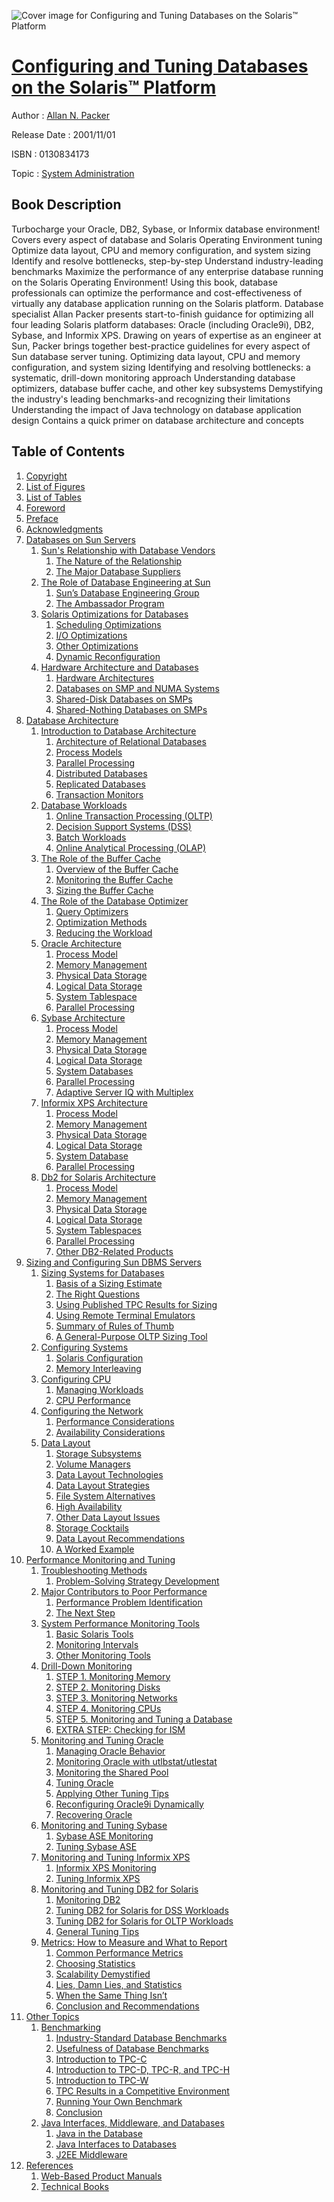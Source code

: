 ![Cover image for Configuring and Tuning Databases on the Solaris™ Platform](https://imgdetail.ebookreading.net/cover/cover/system_admin/EB0130834173.jpg)

[Configuring and Tuning Databases on the Solaris™ Platform](https://ebookreading.net/view/book/Configuring+and+Tuning+Databases+on+the+Solaris%E2%84%A2+Platform-EB0130834173_1.html "Configuring and Tuning Databases on the Solaris™ Platform")
====================================================================================================================

Author : [Allan N. Packer](https://ebookreading.net/search/author/Allan+N.+Packer)

Release Date : 2001/11/01

ISBN : 0130834173

Topic : [System Administration](https://ebookreading.net/search/category/system-administration)

Book Description
-----------------

Turbocharge your Oracle, DB2, Sybase, or Informix database environment!
Covers every aspect of database and Solaris Operating Environment tuning
Optimize data layout, CPU and memory configuration, and system sizing
Identify and resolve bottlenecks, step-by-step
Understand industry-leading benchmarks
Maximize the performance of any enterprise database running on the Solaris Operating Environment!
Using this book, database professionals can optimize the performance and cost-effectiveness of virtually any database application running on the Solaris platform. Database specialist Allan Packer presents start-to-finish guidance for optimizing all four leading Solaris platform databases: Oracle (including Oracle9i), DB2, Sybase, and Informix XPS. Drawing on years of expertise as an engineer at Sun, Packer brings together best-practice guidelines for every aspect of Sun database server tuning.
Optimizing data layout, CPU and memory configuration, and system sizing
Identifying and resolving bottlenecks: a systematic, drill-down monitoring approach
Understanding database optimizers, database buffer cache, and other key subsystems
Demystifying the industry's leading benchmarks-and recognizing their limitations
Understanding the impact of Java technology on database application design
Contains a quick primer on database architecture and concepts
              
Table of Contents
-----------------

1. [Copyright](https://ebookreading.net/view/book/Configuring+and+Tuning+Databases+on+the+Solaris%E2%84%A2+Platform-EB0130834173_1.html)
1. [List of Figures](https://ebookreading.net/view/book/Configuring+and+Tuning+Databases+on+the+Solaris%E2%84%A2+Platform-EB0130834173_2.html)
1. [List of Tables](https://ebookreading.net/view/book/Configuring+and+Tuning+Databases+on+the+Solaris%E2%84%A2+Platform-EB0130834173_3.html)
1. [Foreword](https://ebookreading.net/view/book/Configuring+and+Tuning+Databases+on+the+Solaris%E2%84%A2+Platform-EB0130834173_4.html)
1. [Preface](https://ebookreading.net/view/book/Configuring+and+Tuning+Databases+on+the+Solaris%E2%84%A2+Platform-EB0130834173_5.html)
1. [Acknowledgments](https://ebookreading.net/view/book/Configuring+and+Tuning+Databases+on+the+Solaris%E2%84%A2+Platform-EB0130834173_6.html)
1. [Databases on Sun Servers](https://ebookreading.net/view/book/Configuring+and+Tuning+Databases+on+the+Solaris%E2%84%A2+Platform-EB0130834173_7.html)
    1. [Sun&#39;s Relationship with Database Vendors](https://ebookreading.net/view/book/Configuring+and+Tuning+Databases+on+the+Solaris%E2%84%A2+Platform-EB0130834173_8.html)
        1. [The Nature of the Relationship](https://ebookreading.net/view/book/Configuring+and+Tuning+Databases+on+the+Solaris%E2%84%A2+Platform-EB0130834173_9.html)
        1. [The Major Database Suppliers](https://ebookreading.net/view/book/Configuring+and+Tuning+Databases+on+the+Solaris%E2%84%A2+Platform-EB0130834173_10.html)
    1. [The Role of Database Engineering at Sun](https://ebookreading.net/view/book/Configuring+and+Tuning+Databases+on+the+Solaris%E2%84%A2+Platform-EB0130834173_11.html)
        1. [Sun’s Database Engineering Group](https://ebookreading.net/view/book/Configuring+and+Tuning+Databases+on+the+Solaris%E2%84%A2+Platform-EB0130834173_12.html)
        1. [The Ambassador Program](https://ebookreading.net/view/book/Configuring+and+Tuning+Databases+on+the+Solaris%E2%84%A2+Platform-EB0130834173_13.html)
    1. [Solaris Optimizations for Databases](https://ebookreading.net/view/book/Configuring+and+Tuning+Databases+on+the+Solaris%E2%84%A2+Platform-EB0130834173_14.html)
        1. [Scheduling Optimizations](https://ebookreading.net/view/book/Configuring+and+Tuning+Databases+on+the+Solaris%E2%84%A2+Platform-EB0130834173_15.html)
        1. [I/O Optimizations](https://ebookreading.net/view/book/Configuring+and+Tuning+Databases+on+the+Solaris%E2%84%A2+Platform-EB0130834173_16.html)
        1. [Other Optimizations](https://ebookreading.net/view/book/Configuring+and+Tuning+Databases+on+the+Solaris%E2%84%A2+Platform-EB0130834173_17.html)
        1. [Dynamic Reconfiguration](https://ebookreading.net/view/book/Configuring+and+Tuning+Databases+on+the+Solaris%E2%84%A2+Platform-EB0130834173_18.html)
    1. [Hardware Architecture and Databases](https://ebookreading.net/view/book/Configuring+and+Tuning+Databases+on+the+Solaris%E2%84%A2+Platform-EB0130834173_19.html)
        1. [Hardware Architectures](https://ebookreading.net/view/book/Configuring+and+Tuning+Databases+on+the+Solaris%E2%84%A2+Platform-EB0130834173_20.html)
        1. [Databases on SMP and NUMA Systems](https://ebookreading.net/view/book/Configuring+and+Tuning+Databases+on+the+Solaris%E2%84%A2+Platform-EB0130834173_21.html)
        1. [Shared-Disk Databases on SMPs](https://ebookreading.net/view/book/Configuring+and+Tuning+Databases+on+the+Solaris%E2%84%A2+Platform-EB0130834173_22.html)
        1. [Shared-Nothing Databases on SMPs](https://ebookreading.net/view/book/Configuring+and+Tuning+Databases+on+the+Solaris%E2%84%A2+Platform-EB0130834173_23.html)
1. [Database Architecture](https://ebookreading.net/view/book/Configuring+and+Tuning+Databases+on+the+Solaris%E2%84%A2+Platform-EB0130834173_24.html)
    1. [Introduction to Database Architecture](https://ebookreading.net/view/book/Configuring+and+Tuning+Databases+on+the+Solaris%E2%84%A2+Platform-EB0130834173_25.html)
        1. [Architecture of Relational Databases](https://ebookreading.net/view/book/Configuring+and+Tuning+Databases+on+the+Solaris%E2%84%A2+Platform-EB0130834173_26.html)
        1. [Process Models](https://ebookreading.net/view/book/Configuring+and+Tuning+Databases+on+the+Solaris%E2%84%A2+Platform-EB0130834173_27.html)
        1. [Parallel Processing](https://ebookreading.net/view/book/Configuring+and+Tuning+Databases+on+the+Solaris%E2%84%A2+Platform-EB0130834173_28.html)
        1. [Distributed Databases](https://ebookreading.net/view/book/Configuring+and+Tuning+Databases+on+the+Solaris%E2%84%A2+Platform-EB0130834173_29.html)
        1. [Replicated Databases](https://ebookreading.net/view/book/Configuring+and+Tuning+Databases+on+the+Solaris%E2%84%A2+Platform-EB0130834173_30.html)
        1. [Transaction Monitors](https://ebookreading.net/view/book/Configuring+and+Tuning+Databases+on+the+Solaris%E2%84%A2+Platform-EB0130834173_31.html)
    1. [Database Workloads](https://ebookreading.net/view/book/Configuring+and+Tuning+Databases+on+the+Solaris%E2%84%A2+Platform-EB0130834173_32.html)
        1. [Online Transaction Processing (OLTP)](https://ebookreading.net/view/book/Configuring+and+Tuning+Databases+on+the+Solaris%E2%84%A2+Platform-EB0130834173_33.html)
        1. [Decision Support Systems (DSS)](https://ebookreading.net/view/book/Configuring+and+Tuning+Databases+on+the+Solaris%E2%84%A2+Platform-EB0130834173_34.html)
        1. [Batch Workloads](https://ebookreading.net/view/book/Configuring+and+Tuning+Databases+on+the+Solaris%E2%84%A2+Platform-EB0130834173_35.html)
        1. [Online Analytical Processing (OLAP)](https://ebookreading.net/view/book/Configuring+and+Tuning+Databases+on+the+Solaris%E2%84%A2+Platform-EB0130834173_36.html)
    1. [The Role of the Buffer Cache](https://ebookreading.net/view/book/Configuring+and+Tuning+Databases+on+the+Solaris%E2%84%A2+Platform-EB0130834173_37.html)
        1. [Overview of the Buffer Cache](https://ebookreading.net/view/book/Configuring+and+Tuning+Databases+on+the+Solaris%E2%84%A2+Platform-EB0130834173_38.html)
        1. [Monitoring the Buffer Cache](https://ebookreading.net/view/book/Configuring+and+Tuning+Databases+on+the+Solaris%E2%84%A2+Platform-EB0130834173_39.html)
        1. [Sizing the Buffer Cache](https://ebookreading.net/view/book/Configuring+and+Tuning+Databases+on+the+Solaris%E2%84%A2+Platform-EB0130834173_40.html)
    1. [The Role of the Database Optimizer](https://ebookreading.net/view/book/Configuring+and+Tuning+Databases+on+the+Solaris%E2%84%A2+Platform-EB0130834173_41.html)
        1. [Query Optimizers](https://ebookreading.net/view/book/Configuring+and+Tuning+Databases+on+the+Solaris%E2%84%A2+Platform-EB0130834173_42.html)
        1. [Optimization Methods](https://ebookreading.net/view/book/Configuring+and+Tuning+Databases+on+the+Solaris%E2%84%A2+Platform-EB0130834173_43.html)
        1. [Reducing the Workload](https://ebookreading.net/view/book/Configuring+and+Tuning+Databases+on+the+Solaris%E2%84%A2+Platform-EB0130834173_44.html)
    1. [Oracle Architecture](https://ebookreading.net/view/book/Configuring+and+Tuning+Databases+on+the+Solaris%E2%84%A2+Platform-EB0130834173_45.html)
        1. [Process Model](https://ebookreading.net/view/book/Configuring+and+Tuning+Databases+on+the+Solaris%E2%84%A2+Platform-EB0130834173_46.html)
        1. [Memory Management](https://ebookreading.net/view/book/Configuring+and+Tuning+Databases+on+the+Solaris%E2%84%A2+Platform-EB0130834173_47.html)
        1. [Physical Data Storage](https://ebookreading.net/view/book/Configuring+and+Tuning+Databases+on+the+Solaris%E2%84%A2+Platform-EB0130834173_48.html)
        1. [Logical Data Storage](https://ebookreading.net/view/book/Configuring+and+Tuning+Databases+on+the+Solaris%E2%84%A2+Platform-EB0130834173_49.html)
        1. [System Tablespace](https://ebookreading.net/view/book/Configuring+and+Tuning+Databases+on+the+Solaris%E2%84%A2+Platform-EB0130834173_50.html)
        1. [Parallel Processing](https://ebookreading.net/view/book/Configuring+and+Tuning+Databases+on+the+Solaris%E2%84%A2+Platform-EB0130834173_51.html)
    1. [Sybase Architecture](https://ebookreading.net/view/book/Configuring+and+Tuning+Databases+on+the+Solaris%E2%84%A2+Platform-EB0130834173_52.html)
        1. [Process Model](https://ebookreading.net/view/book/Configuring+and+Tuning+Databases+on+the+Solaris%E2%84%A2+Platform-EB0130834173_53.html)
        1. [Memory Management](https://ebookreading.net/view/book/Configuring+and+Tuning+Databases+on+the+Solaris%E2%84%A2+Platform-EB0130834173_54.html)
        1. [Physical Data Storage](https://ebookreading.net/view/book/Configuring+and+Tuning+Databases+on+the+Solaris%E2%84%A2+Platform-EB0130834173_55.html)
        1. [Logical Data Storage](https://ebookreading.net/view/book/Configuring+and+Tuning+Databases+on+the+Solaris%E2%84%A2+Platform-EB0130834173_56.html)
        1. [System Databases](https://ebookreading.net/view/book/Configuring+and+Tuning+Databases+on+the+Solaris%E2%84%A2+Platform-EB0130834173_57.html)
        1. [Parallel Processing](https://ebookreading.net/view/book/Configuring+and+Tuning+Databases+on+the+Solaris%E2%84%A2+Platform-EB0130834173_58.html)
        1. [Adaptive Server IQ with Multiplex](https://ebookreading.net/view/book/Configuring+and+Tuning+Databases+on+the+Solaris%E2%84%A2+Platform-EB0130834173_59.html)
    1. [Informix XPS Architecture](https://ebookreading.net/view/book/Configuring+and+Tuning+Databases+on+the+Solaris%E2%84%A2+Platform-EB0130834173_60.html)
        1. [Process Model](https://ebookreading.net/view/book/Configuring+and+Tuning+Databases+on+the+Solaris%E2%84%A2+Platform-EB0130834173_61.html)
        1. [Memory Management](https://ebookreading.net/view/book/Configuring+and+Tuning+Databases+on+the+Solaris%E2%84%A2+Platform-EB0130834173_62.html)
        1. [Physical Data Storage](https://ebookreading.net/view/book/Configuring+and+Tuning+Databases+on+the+Solaris%E2%84%A2+Platform-EB0130834173_63.html)
        1. [Logical Data Storage](https://ebookreading.net/view/book/Configuring+and+Tuning+Databases+on+the+Solaris%E2%84%A2+Platform-EB0130834173_64.html)
        1. [System Database](https://ebookreading.net/view/book/Configuring+and+Tuning+Databases+on+the+Solaris%E2%84%A2+Platform-EB0130834173_65.html)
        1. [Parallel Processing](https://ebookreading.net/view/book/Configuring+and+Tuning+Databases+on+the+Solaris%E2%84%A2+Platform-EB0130834173_66.html)
    1. [Db2 for Solaris Architecture](https://ebookreading.net/view/book/Configuring+and+Tuning+Databases+on+the+Solaris%E2%84%A2+Platform-EB0130834173_67.html)
        1. [Process Model](https://ebookreading.net/view/book/Configuring+and+Tuning+Databases+on+the+Solaris%E2%84%A2+Platform-EB0130834173_68.html)
        1. [Memory Management](https://ebookreading.net/view/book/Configuring+and+Tuning+Databases+on+the+Solaris%E2%84%A2+Platform-EB0130834173_69.html)
        1. [Physical Data Storage](https://ebookreading.net/view/book/Configuring+and+Tuning+Databases+on+the+Solaris%E2%84%A2+Platform-EB0130834173_70.html)
        1. [Logical Data Storage](https://ebookreading.net/view/book/Configuring+and+Tuning+Databases+on+the+Solaris%E2%84%A2+Platform-EB0130834173_71.html)
        1. [System Tablespaces](https://ebookreading.net/view/book/Configuring+and+Tuning+Databases+on+the+Solaris%E2%84%A2+Platform-EB0130834173_72.html)
        1. [Parallel Processing](https://ebookreading.net/view/book/Configuring+and+Tuning+Databases+on+the+Solaris%E2%84%A2+Platform-EB0130834173_73.html)
        1. [Other DB2-Related Products](https://ebookreading.net/view/book/Configuring+and+Tuning+Databases+on+the+Solaris%E2%84%A2+Platform-EB0130834173_74.html)
1. [Sizing and Configuring Sun DBMS Servers](https://ebookreading.net/view/book/Configuring+and+Tuning+Databases+on+the+Solaris%E2%84%A2+Platform-EB0130834173_75.html)
    1. [Sizing Systems for Databases](https://ebookreading.net/view/book/Configuring+and+Tuning+Databases+on+the+Solaris%E2%84%A2+Platform-EB0130834173_76.html)
        1. [Basis of a Sizing Estimate](https://ebookreading.net/view/book/Configuring+and+Tuning+Databases+on+the+Solaris%E2%84%A2+Platform-EB0130834173_77.html)
        1. [The Right Questions](https://ebookreading.net/view/book/Configuring+and+Tuning+Databases+on+the+Solaris%E2%84%A2+Platform-EB0130834173_78.html)
        1. [Using Published TPC Results for Sizing](https://ebookreading.net/view/book/Configuring+and+Tuning+Databases+on+the+Solaris%E2%84%A2+Platform-EB0130834173_79.html)
        1. [Using Remote Terminal Emulators](https://ebookreading.net/view/book/Configuring+and+Tuning+Databases+on+the+Solaris%E2%84%A2+Platform-EB0130834173_80.html)
        1. [Summary of Rules of Thumb](https://ebookreading.net/view/book/Configuring+and+Tuning+Databases+on+the+Solaris%E2%84%A2+Platform-EB0130834173_81.html)
        1. [A General-Purpose OLTP Sizing Tool](https://ebookreading.net/view/book/Configuring+and+Tuning+Databases+on+the+Solaris%E2%84%A2+Platform-EB0130834173_82.html)
    1. [Configuring Systems](https://ebookreading.net/view/book/Configuring+and+Tuning+Databases+on+the+Solaris%E2%84%A2+Platform-EB0130834173_83.html)
        1. [Solaris Configuration](https://ebookreading.net/view/book/Configuring+and+Tuning+Databases+on+the+Solaris%E2%84%A2+Platform-EB0130834173_84.html)
        1. [Memory Interleaving](https://ebookreading.net/view/book/Configuring+and+Tuning+Databases+on+the+Solaris%E2%84%A2+Platform-EB0130834173_85.html)
    1. [Configuring CPU](https://ebookreading.net/view/book/Configuring+and+Tuning+Databases+on+the+Solaris%E2%84%A2+Platform-EB0130834173_86.html)
        1. [Managing Workloads](https://ebookreading.net/view/book/Configuring+and+Tuning+Databases+on+the+Solaris%E2%84%A2+Platform-EB0130834173_87.html)
        1. [CPU Performance](https://ebookreading.net/view/book/Configuring+and+Tuning+Databases+on+the+Solaris%E2%84%A2+Platform-EB0130834173_88.html)
    1. [Configuring the Network](https://ebookreading.net/view/book/Configuring+and+Tuning+Databases+on+the+Solaris%E2%84%A2+Platform-EB0130834173_89.html)
        1. [Performance Considerations](https://ebookreading.net/view/book/Configuring+and+Tuning+Databases+on+the+Solaris%E2%84%A2+Platform-EB0130834173_90.html)
        1. [Availability Considerations](https://ebookreading.net/view/book/Configuring+and+Tuning+Databases+on+the+Solaris%E2%84%A2+Platform-EB0130834173_91.html)
    1. [Data Layout](https://ebookreading.net/view/book/Configuring+and+Tuning+Databases+on+the+Solaris%E2%84%A2+Platform-EB0130834173_92.html)
        1. [Storage Subsystems](https://ebookreading.net/view/book/Configuring+and+Tuning+Databases+on+the+Solaris%E2%84%A2+Platform-EB0130834173_93.html)
        1. [Volume Managers](https://ebookreading.net/view/book/Configuring+and+Tuning+Databases+on+the+Solaris%E2%84%A2+Platform-EB0130834173_94.html)
        1. [Data Layout Technologies](https://ebookreading.net/view/book/Configuring+and+Tuning+Databases+on+the+Solaris%E2%84%A2+Platform-EB0130834173_95.html)
        1. [Data Layout Strategies](https://ebookreading.net/view/book/Configuring+and+Tuning+Databases+on+the+Solaris%E2%84%A2+Platform-EB0130834173_96.html)
        1. [File System Alternatives](https://ebookreading.net/view/book/Configuring+and+Tuning+Databases+on+the+Solaris%E2%84%A2+Platform-EB0130834173_97.html)
        1. [High Availability](https://ebookreading.net/view/book/Configuring+and+Tuning+Databases+on+the+Solaris%E2%84%A2+Platform-EB0130834173_98.html)
        1. [Other Data Layout Issues](https://ebookreading.net/view/book/Configuring+and+Tuning+Databases+on+the+Solaris%E2%84%A2+Platform-EB0130834173_99.html)
        1. [Storage Cocktails](https://ebookreading.net/view/book/Configuring+and+Tuning+Databases+on+the+Solaris%E2%84%A2+Platform-EB0130834173_100.html)
        1. [Data Layout Recommendations](https://ebookreading.net/view/book/Configuring+and+Tuning+Databases+on+the+Solaris%E2%84%A2+Platform-EB0130834173_101.html)
        1. [A Worked Example](https://ebookreading.net/view/book/Configuring+and+Tuning+Databases+on+the+Solaris%E2%84%A2+Platform-EB0130834173_102.html)
1. [Performance Monitoring and Tuning](https://ebookreading.net/view/book/Configuring+and+Tuning+Databases+on+the+Solaris%E2%84%A2+Platform-EB0130834173_103.html)
    1. [Troubleshooting Methods](https://ebookreading.net/view/book/Configuring+and+Tuning+Databases+on+the+Solaris%E2%84%A2+Platform-EB0130834173_104.html)
        1. [Problem-Solving Strategy Development](https://ebookreading.net/view/book/Configuring+and+Tuning+Databases+on+the+Solaris%E2%84%A2+Platform-EB0130834173_105.html)
    1. [Major Contributors to Poor Performance](https://ebookreading.net/view/book/Configuring+and+Tuning+Databases+on+the+Solaris%E2%84%A2+Platform-EB0130834173_106.html)
        1. [Performance Problem Identification](https://ebookreading.net/view/book/Configuring+and+Tuning+Databases+on+the+Solaris%E2%84%A2+Platform-EB0130834173_107.html)
        1. [The Next Step](https://ebookreading.net/view/book/Configuring+and+Tuning+Databases+on+the+Solaris%E2%84%A2+Platform-EB0130834173_108.html)
    1. [System Performance Monitoring Tools](https://ebookreading.net/view/book/Configuring+and+Tuning+Databases+on+the+Solaris%E2%84%A2+Platform-EB0130834173_109.html)
        1. [Basic Solaris Tools](https://ebookreading.net/view/book/Configuring+and+Tuning+Databases+on+the+Solaris%E2%84%A2+Platform-EB0130834173_110.html)
        1. [Monitoring Intervals](https://ebookreading.net/view/book/Configuring+and+Tuning+Databases+on+the+Solaris%E2%84%A2+Platform-EB0130834173_111.html)
        1. [Other Monitoring Tools](https://ebookreading.net/view/book/Configuring+and+Tuning+Databases+on+the+Solaris%E2%84%A2+Platform-EB0130834173_112.html)
    1. [Drill-Down Monitoring](https://ebookreading.net/view/book/Configuring+and+Tuning+Databases+on+the+Solaris%E2%84%A2+Platform-EB0130834173_113.html)
        1. [STEP 1. Monitoring Memory](https://ebookreading.net/view/book/Configuring+and+Tuning+Databases+on+the+Solaris%E2%84%A2+Platform-EB0130834173_114.html)
        1. [STEP 2. Monitoring Disks](https://ebookreading.net/view/book/Configuring+and+Tuning+Databases+on+the+Solaris%E2%84%A2+Platform-EB0130834173_115.html)
        1. [STEP 3. Monitoring Networks](https://ebookreading.net/view/book/Configuring+and+Tuning+Databases+on+the+Solaris%E2%84%A2+Platform-EB0130834173_116.html)
        1. [STEP 4. Monitoring CPUs](https://ebookreading.net/view/book/Configuring+and+Tuning+Databases+on+the+Solaris%E2%84%A2+Platform-EB0130834173_117.html)
        1. [STEP 5. Monitoring and Tuning a Database](https://ebookreading.net/view/book/Configuring+and+Tuning+Databases+on+the+Solaris%E2%84%A2+Platform-EB0130834173_118.html)
        1. [EXTRA STEP: Checking for ISM](https://ebookreading.net/view/book/Configuring+and+Tuning+Databases+on+the+Solaris%E2%84%A2+Platform-EB0130834173_119.html)
    1. [Monitoring and Tuning Oracle](https://ebookreading.net/view/book/Configuring+and+Tuning+Databases+on+the+Solaris%E2%84%A2+Platform-EB0130834173_120.html)
        1. [Managing Oracle Behavior](https://ebookreading.net/view/book/Configuring+and+Tuning+Databases+on+the+Solaris%E2%84%A2+Platform-EB0130834173_121.html)
        1. [Monitoring Oracle with utlbstat/utlestat](https://ebookreading.net/view/book/Configuring+and+Tuning+Databases+on+the+Solaris%E2%84%A2+Platform-EB0130834173_122.html)
        1. [Monitoring the Shared Pool](https://ebookreading.net/view/book/Configuring+and+Tuning+Databases+on+the+Solaris%E2%84%A2+Platform-EB0130834173_123.html)
        1. [Tuning Oracle](https://ebookreading.net/view/book/Configuring+and+Tuning+Databases+on+the+Solaris%E2%84%A2+Platform-EB0130834173_124.html)
        1. [Applying Other Tuning Tips](https://ebookreading.net/view/book/Configuring+and+Tuning+Databases+on+the+Solaris%E2%84%A2+Platform-EB0130834173_125.html)
        1. [Reconfiguring Oracle9i Dynamically](https://ebookreading.net/view/book/Configuring+and+Tuning+Databases+on+the+Solaris%E2%84%A2+Platform-EB0130834173_126.html)
        1. [Recovering Oracle](https://ebookreading.net/view/book/Configuring+and+Tuning+Databases+on+the+Solaris%E2%84%A2+Platform-EB0130834173_127.html)
    1. [Monitoring and Tuning Sybase](https://ebookreading.net/view/book/Configuring+and+Tuning+Databases+on+the+Solaris%E2%84%A2+Platform-EB0130834173_128.html)
        1. [Sybase ASE Monitoring](https://ebookreading.net/view/book/Configuring+and+Tuning+Databases+on+the+Solaris%E2%84%A2+Platform-EB0130834173_129.html)
        1. [Tuning Sybase ASE](https://ebookreading.net/view/book/Configuring+and+Tuning+Databases+on+the+Solaris%E2%84%A2+Platform-EB0130834173_130.html)
    1. [Monitoring and Tuning Informix XPS](https://ebookreading.net/view/book/Configuring+and+Tuning+Databases+on+the+Solaris%E2%84%A2+Platform-EB0130834173_131.html)
        1. [Informix XPS Monitoring](https://ebookreading.net/view/book/Configuring+and+Tuning+Databases+on+the+Solaris%E2%84%A2+Platform-EB0130834173_132.html)
        1. [Tuning Informix XPS](https://ebookreading.net/view/book/Configuring+and+Tuning+Databases+on+the+Solaris%E2%84%A2+Platform-EB0130834173_133.html)
    1. [Monitoring and Tuning DB2 for Solaris](https://ebookreading.net/view/book/Configuring+and+Tuning+Databases+on+the+Solaris%E2%84%A2+Platform-EB0130834173_134.html)
        1. [Monitoring DB2](https://ebookreading.net/view/book/Configuring+and+Tuning+Databases+on+the+Solaris%E2%84%A2+Platform-EB0130834173_135.html)
        1. [Tuning DB2 for Solaris for DSS Workloads](https://ebookreading.net/view/book/Configuring+and+Tuning+Databases+on+the+Solaris%E2%84%A2+Platform-EB0130834173_136.html)
        1. [Tuning DB2 for Solaris for OLTP Workloads](https://ebookreading.net/view/book/Configuring+and+Tuning+Databases+on+the+Solaris%E2%84%A2+Platform-EB0130834173_137.html)
        1. [General Tuning Tips](https://ebookreading.net/view/book/Configuring+and+Tuning+Databases+on+the+Solaris%E2%84%A2+Platform-EB0130834173_138.html)
    1. [Metrics: How to Measure and What to Report](https://ebookreading.net/view/book/Configuring+and+Tuning+Databases+on+the+Solaris%E2%84%A2+Platform-EB0130834173_139.html)
        1. [Common Performance Metrics](https://ebookreading.net/view/book/Configuring+and+Tuning+Databases+on+the+Solaris%E2%84%A2+Platform-EB0130834173_140.html)
        1. [Choosing Statistics](https://ebookreading.net/view/book/Configuring+and+Tuning+Databases+on+the+Solaris%E2%84%A2+Platform-EB0130834173_141.html)
        1. [Scalability Demystified](https://ebookreading.net/view/book/Configuring+and+Tuning+Databases+on+the+Solaris%E2%84%A2+Platform-EB0130834173_142.html)
        1. [Lies, Damn Lies, and Statistics](https://ebookreading.net/view/book/Configuring+and+Tuning+Databases+on+the+Solaris%E2%84%A2+Platform-EB0130834173_143.html)
        1. [When the Same Thing Isn’t](https://ebookreading.net/view/book/Configuring+and+Tuning+Databases+on+the+Solaris%E2%84%A2+Platform-EB0130834173_144.html)
        1. [Conclusion and Recommendations](https://ebookreading.net/view/book/Configuring+and+Tuning+Databases+on+the+Solaris%E2%84%A2+Platform-EB0130834173_145.html)
1. [Other Topics](https://ebookreading.net/view/book/Configuring+and+Tuning+Databases+on+the+Solaris%E2%84%A2+Platform-EB0130834173_146.html)
    1. [Benchmarking](https://ebookreading.net/view/book/Configuring+and+Tuning+Databases+on+the+Solaris%E2%84%A2+Platform-EB0130834173_147.html)
        1. [Industry-Standard Database Benchmarks](https://ebookreading.net/view/book/Configuring+and+Tuning+Databases+on+the+Solaris%E2%84%A2+Platform-EB0130834173_148.html)
        1. [Usefulness of Database Benchmarks](https://ebookreading.net/view/book/Configuring+and+Tuning+Databases+on+the+Solaris%E2%84%A2+Platform-EB0130834173_149.html)
        1. [Introduction to TPC-C](https://ebookreading.net/view/book/Configuring+and+Tuning+Databases+on+the+Solaris%E2%84%A2+Platform-EB0130834173_150.html)
        1. [Introduction to TPC-D, TPC-R, and TPC-H](https://ebookreading.net/view/book/Configuring+and+Tuning+Databases+on+the+Solaris%E2%84%A2+Platform-EB0130834173_151.html)
        1. [Introduction to TPC-W](https://ebookreading.net/view/book/Configuring+and+Tuning+Databases+on+the+Solaris%E2%84%A2+Platform-EB0130834173_152.html)
        1. [TPC Results in a Competitive Environment](https://ebookreading.net/view/book/Configuring+and+Tuning+Databases+on+the+Solaris%E2%84%A2+Platform-EB0130834173_153.html)
        1. [Running Your Own Benchmark](https://ebookreading.net/view/book/Configuring+and+Tuning+Databases+on+the+Solaris%E2%84%A2+Platform-EB0130834173_154.html)
        1. [Conclusion](https://ebookreading.net/view/book/Configuring+and+Tuning+Databases+on+the+Solaris%E2%84%A2+Platform-EB0130834173_155.html)
    1. [Java Interfaces, Middleware, and Databases](https://ebookreading.net/view/book/Configuring+and+Tuning+Databases+on+the+Solaris%E2%84%A2+Platform-EB0130834173_156.html)
        1. [Java in the Database](https://ebookreading.net/view/book/Configuring+and+Tuning+Databases+on+the+Solaris%E2%84%A2+Platform-EB0130834173_157.html)
        1. [Java Interfaces to Databases](https://ebookreading.net/view/book/Configuring+and+Tuning+Databases+on+the+Solaris%E2%84%A2+Platform-EB0130834173_158.html)
        1. [J2EE Middleware](https://ebookreading.net/view/book/Configuring+and+Tuning+Databases+on+the+Solaris%E2%84%A2+Platform-EB0130834173_159.html)
1. [References](https://ebookreading.net/view/book/Configuring+and+Tuning+Databases+on+the+Solaris%E2%84%A2+Platform-EB0130834173_160.html)
    1. [Web-Based Product Manuals](https://ebookreading.net/view/book/Configuring+and+Tuning+Databases+on+the+Solaris%E2%84%A2+Platform-EB0130834173_161.html)
    1. [Technical Books](https://ebookreading.net/view/book/Configuring+and+Tuning+Databases+on+the+Solaris%E2%84%A2+Platform-EB0130834173_162.html)
